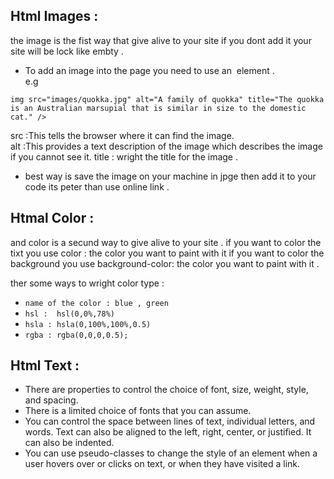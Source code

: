 ## Html Images : 
the image is the fist way that give alive to your site if you dont add it your site will be lock like embty .

* To add an image into the page you need to use an <img> element .  
e.g 
```
img src="images/quokka.jpg" alt="A family of quokka" title="The quokka is an Australian marsupial that is similar in size to the domestic cat." />
``` 
src :This tells the browser where it can find the image.  
alt :This provides a text description of the image which describes the image if you cannot see it. 
title : wright the title for the image . 

* best way is save the image on your machine in jpge then add it to your code its peter than use online link . 

## Htmal Color :   
and color is a secund way to give alive to your site . 
if you want to color the tixt you use color : the color you want to paint with it 
if you want to color the background you use background-color: the color you want to paint with it .

ther some ways to wright color type :
* `name of the color : blue , green `
* `hsl :  hsl(0,0%,78%)`
* `hsla : hsla(0,100%,100%,0.5)` 
* `rgba : rgba(0,0,0,0.5); ` 

## Html Text :   
* There are properties to control the choice of font, size, weight, style, and spacing.
*  There is a limited choice of fonts that you can assume. 
* You can control the space between lines of text, individual letters, and words. Text can also be aligned to the left, right, center, or justified. It can also be indented.
* You can use pseudo-classes to change the style of an element when a user hovers over or clicks on text, or when they have visited a link.

